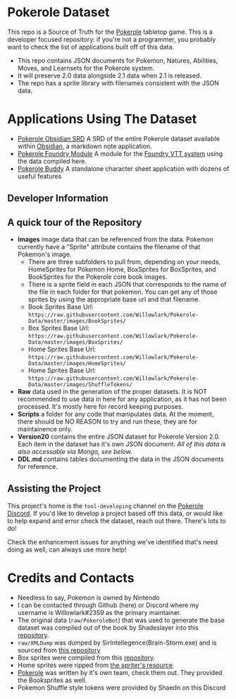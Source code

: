# Pokerole Dataset

This repo is a Source of Truth for the [Pokerole](https://www.pokeroleproject.com/) tabletop game. This is a developer focused repository: if you're not a programmer, you probably want to check the list of applications built off of this data. 

- This repo contains JSON documents for Pokemon, Natures, Abilities, Moves, and Learnsets for the Pokerole system. 
- It will preserve 2.0 data alongside 2.1 data when 2.1 is released. 
- The repo has a sprite library with filenames consistent with the JSON data.

# Applications Using The Dataset

- [Pokerole Obsidian SRD](https://github.com/Willowlark/PokeroleObsidianSRD) A SRD of the entire Pokerole dataset available within [Obsidian](https://obsidian.md/), a markdown note application. 
- [Pokerole Foundry Module](https://github.com/tech-ticks/foundry-pokerole) A module for the [Foundry VTT system](https://foundryvtt.com/) using the data compiled here.
- [Pokerole Buddy](https://discord.com/channels/245675629515767809/641511676251865118/1208309716548198451) A standalone character sheet application with dozens of useful features

## Developer Information

## A quick tour of the Repository

- **Images** image data that can be referenced from the data. Pokemon currently have a "Sprite" attribute contains the filename of that Pokemon's image. 
  - There are three subfolders to pull from, depending on your needs, HomeSprites for Pokemon Home, BoxSprites for BoxSprites, and BookSprites for the Pokerole core book images.
  - There is a sprite field in each JSON that corresponds to the name of the file in each folder for that pokemon. You can get any of those sprites by using the appropriate base url and that filename. 
  - Book Sprites Base Url: `https://raw.githubusercontent.com/Willowlark/Pokerole-Data/master/images/BookSprites/`
  - Box Sprites Base Url: `https://raw.githubusercontent.com/Willowlark/Pokerole-Data/master/images/BoxSprites/`
  - Home Sprites Base Url: `https://raw.githubusercontent.com/Willowlark/Pokerole-Data/master/images/HomeSprites/`
  - Home Sprites Base Url: `https://raw.githubusercontent.com/Willowlark/Pokerole-Data/master/images/ShuffleTokens/`
- **Raw** data used in the generation of the proper datasets. It is NOT recommended to use data in here for any application, as it has not been processed. It's mostly here for record keeping purposes.
- **Scripts** a folder for any code that manipulates data. At the moment, there should be NO REASON to try and run these, they are for maintainence only.
- **Version20** contains the entire JSON dataset for Pokerole Version 2.0. Each item in the dataset has it's own JSON document. *All of this data is also accessable via Mongo, see below.*
- **DDL.md** contains tables documenting the data in the JSON documents for reference.

## Assisting the Project

This project's home is the `tool-developing` channel on the [Pokerole Discord](https://discord.gg/95DFpdMVcC). If you'd like to develop a project based off this data, or would like to help expand and error check the dataset, reach out there. There's lots to do! 

Check the enhancement issues for anything we've identified that's need doing as well, can always use more help!

# Credits and Contacts

- Needless to say, Pokemon is owned by Nintendo
- I can be contacted through Github (here) or Discord where my username is Willowlark#2359 as the primary maintainer. 
- The original data (`raw/PokeroleBot`) that was used to generate the base dataset was compiled out of the book by Shadeslayer into this [repository](https://github.com/XShadeSlayerXx/PokeRole-Discord.py-Base). 
- `raw/XMLDump` was dumped by SirIntellegence(Brain-Storm.exe) and is sourced from [this repository](https://github.com/SirIntellegence/pokerole-tools/releases/tag/v0.0.0)
- Box sprites were compiled from this [repository](https://github.com/msikma/pokesprite).
- Home sprites were ripped from [the spriter's resource](https://www.spriters-resource.com/nintendo_switch/pokemonhome/).
- [Pokerole](https://www.pokeroleproject.com/) was written by it's own team, check them out. They provided the Booksprites as well.
- Pokemon Shuffle style tokens were provided by Shaedn on this Discord
